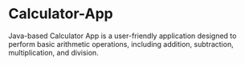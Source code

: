 # Calculator-App
Java-based Calculator App is a user-friendly application designed to perform basic arithmetic operations, including addition, subtraction, multiplication, and division.
